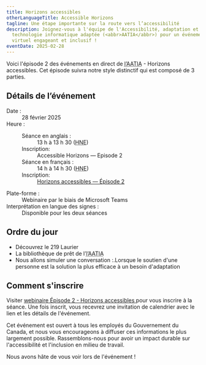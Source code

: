 ```yaml
---
title: Horizons accessibles
otherLanguageTitle: Accessible Horizons
tagline: Une étape importante sur la route vers l’accessibilité
description: Joignez-vous à l'équipe de l'Accessibilité, adaptation et
  technologie informatique adaptée (<abbr>AATIA</abbr>) pour un événement
  virtuel engageant et inclusif !
eventDate: 2025-02-28
---
```

Voici l'épisode 2 des événements en direct de <abbr title="Accessibilité, adaptation et technologie informatique adaptée">l’AATIA</abbr> - Horizons accessibles. Cet épisode suivra notre style distinctif qui est composé de 3 parties.

## Détails de l’événement

<dl>
  <dt>Date :</dt>
  <dd class="mrgn-lft-md">28 février 2025</dd>
  <dt>Heure :</dt>
  <dd class="mrgn-lft-md">
    <dl class="mrgn-lft-lg">
      <dt>Séance en anglais :</dt>
      <dd class="mrgn-lft-md">13 h à 13 h 30 (<abbr title="heure normale de l'Est">HNE</abbr>)</dd>
			<dt>Inscription:</dt>
			<dd class="mrgn-lft-md"><a lang="en" ref="https://events.teams.microsoft.com/event/92c8cc7f-72d4-4541-a2ba-5dbdf8112acb@d05bc194-94bf-4ad6-ae2e-1db0f2e38f5e">Accessible Horizons 
&mdash; Episode 2</a></dd>
      <dt>Séance en français :</dt>
      <dd class="mrgn-lft-md">14 h à 14 h 30 (<abbr title="heure normale de l'Est">HNE</abbr>)</dd>
			<dt>Inscription:</dt>
			<dd class="mrgn-lft-md"><a href="https://events.teams.microsoft.com/event/473cd859-177c-4f90-abb9-ce8b435439b4@d05bc194-94bf-4ad6-ae2e-1db0f2e38f5e">Horizons accessibles 
&mdash; Épisode 2</a></dd>
    </dl>
  </dd>
	<dt>Plate-forme :</dt>
	<dd class="mrgn-lft-md">Webinaire par le biais de Microsoft Teams</dd>
	<dt>Interprétation en langue des signes  :</dt>
	<dd class="mrgn-lft-md">Disponible pour les deux séances</dd>
</dl>

## Ordre du jour

* Découvrez le 219 Laurier
* La bibliothèque de prêt de l’<abbr title="Accessibilité, adaptation et technologie informatique adaptée">l’AATIA</abbr>
* Nous allons simuler une conversation :.Lorsque le soutien d'une personne est la solution la plus efficace à un besoin d'adaptation


## Comment s'inscrire

Visiter [webinaire Épisode 2 - Horizons accessibles ](https://events.teams.microsoft.com/event/473cd859-177c-4f90-abb9-ce8b435439b4@d05bc194-94bf-4ad6-ae2e-1db0f2e38f5e)pour vous inscrire à la séance. Une fois inscrit, vous recevrez une invitation de calendrier avec le lien et les détails de l'événement.

Cet événement est ouvert à tous les employés du Gouvernement du Canada, et nous vous encourageons à diffuser ces informations le plus largement possible. Rassemblons-nous pour avoir un impact durable sur l'accessibilité et l'inclusion en milieu de travail.

Nous avons hâte de vous voir lors de l'événement !
